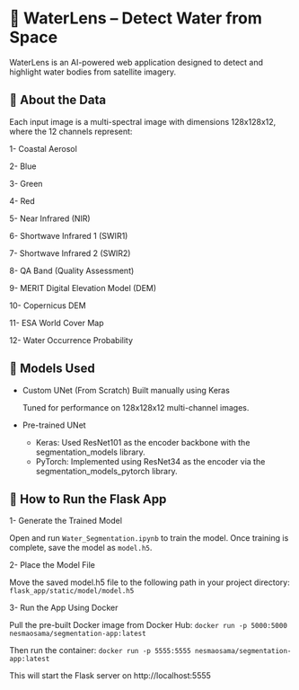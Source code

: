 # 🌊 WaterLens – Detect Water from Space

WaterLens is an AI-powered web application designed to detect and highlight water bodies from satellite imagery.

## 📂 About the Data

Each input image is a multi-spectral image with dimensions 128x128x12, where the 12 channels represent:

1- Coastal Aerosol

2- Blue

3- Green

4- Red

5- Near Infrared (NIR)

6- Shortwave Infrared 1 (SWIR1)

7- Shortwave Infrared 2 (SWIR2)

8- QA Band (Quality Assessment)

9- MERIT Digital Elevation Model (DEM)

10- Copernicus DEM

11- ESA World Cover Map

12- Water Occurrence Probability

## 🧪 Models Used
- Custom UNet (From Scratch)
  Built manually using Keras 

  Tuned for performance on 128x128x12 multi-channel images.

- Pre-trained UNet

  - Keras: Used ResNet101 as the encoder backbone with the segmentation_models library.
  - PyTorch: Implemented using ResNet34 as the encoder via the segmentation_models_pytorch library.
 
## 🚀 How to Run the Flask App

1- Generate the Trained Model

  Open and run ```Water_Segmentation.ipynb``` to train the model. Once training is complete, save the   model as ```model.h5```.

2- Place the Model File

  Move the saved model.h5 file to the following path in your project directory:
```flask_app/static/model/model.h5```

3- Run the App Using Docker
  
  Pull the pre-built Docker image from Docker Hub:
  ```docker run -p 5000:5000 nesmaosama/segmentation-app:latest```
  
  Then run the container:
  ```docker run -p 5555:5555 nesmaosama/segmentation-app:latest```

  This will start the Flask server on http://localhost:5555
  
